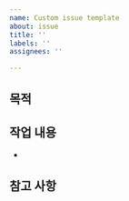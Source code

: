 ```yaml
---
name: Custom issue template
about: issue
title: ''
labels: ''
assignees: ''

---
```


## 목적
>
## 작업 내용
-
## 참고 사항
